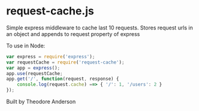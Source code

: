 request-cache.js
===========

Simple express middleware to cache last 10 requests.
Stores request urls in an object and appends to request property of express

To use in Node:

```js
var express = require('express');
var requestCache = require('request-cache');
var app = express();
app.use(requestCache;
app.get('/', function(request, response) {
	console.log(request.cache) ==> { '/': 1, '/users': 2 }
});

```

Built by Theodore Anderson